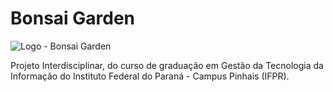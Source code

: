 # Bonsai Garden
![Logo - Bonsai Garden](https://github.com/fernandacoelhodeandrade/Projeto-BonsaiGarden/assets/128326129/96e93a33-4efa-4238-b354-0d80828df468)

Projeto Interdisciplinar, do curso de graduação em Gestão da Tecnologia da Informação do Instituto Federal do Paraná - Campus Pinhais (IFPR).
